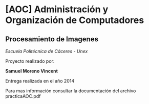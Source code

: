 # [AOC]  Administración y Organización de Computadores

## Procesamiento de Imagenes

*Escuela Politécnica de Cáceres - Unex*

Proyecto realizado por:

**Samuel Moreno Vincent**

Entrega realizada en el año 2014

Para mas información consultar la documentación del archivo practicaAOC.pdf
